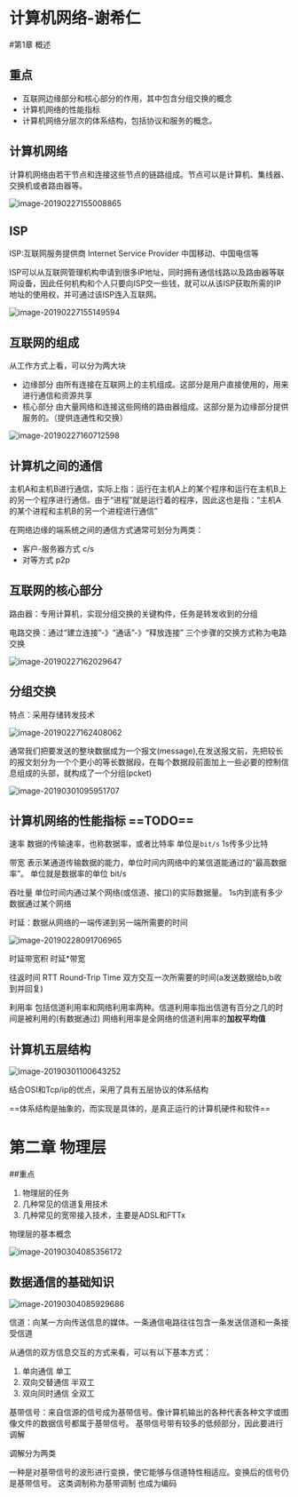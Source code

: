 # 计算机网络-谢希仁

#第1章 概述

## 重点

* 互联网边缘部分和核心部分的作用，其中包含分组交换的概念
* 计算机网络的性能指标
* 计算机网络分层次的体系结构，包括协议和服务的概念。

## 计算机网络

计算机网络由若干节点和连接这些节点的链路组成。节点可以是计算机、集线器、交换机或者路由器等。

![image-20190227155008865](https://ws2.sinaimg.cn/large/006tKfTcgy1g0l16crufdj30ir06s40n.jpg)

## ISP

ISP:互联网服务提供商  Internet Service Provider 中国移动、中国电信等

ISP可以从互联网管理机构申请到很多IP地址，同时拥有通信线路以及路由器等联网设备，因此任何机构和个人只要向ISP交一些钱，就可以从该ISP获取所需的IP地址的使用权，并可通过该ISP连入互联网。

![image-20190227155149594](https://ws2.sinaimg.cn/large/006tKfTcgy1g0l183hq1lj30iz09r0uz.jpg)



## 互联网的组成

从工作方式上看，可以分为两大块

* 边缘部分 由所有连接在互联网上的主机组成。这部分是用户直接使用的，用来进行通信和资源共享
* 核心部分 由大量网络和连接这些网络的路由器组成。这部分是为边缘部分提供服务的。（提供连通性和交换）

![image-20190227160712598](https://ws1.sinaimg.cn/large/006tKfTcgy1g0l1o3keqlj30hd085acn.jpg)



## 计算机之间的通信

主机A和主机B进行通信，实际上指：运行在主机A上的某个程序和运行在主机B上的另一个程序进行通信。由于“进程”就是运行着的程序，因此这也是指：“主机A的某个进程和主机B的另一个进程进行通信”

在网络边缘的端系统之间的通信方式通常可划分为两类：

* 客户-服务器方式  c/s
* 对等方式 p2p



## 互联网的核心部分

路由器：专用计算机，实现分组交换的关键构件，任务是转发收到的分组

电路交换：通过“建立连接”-》“通话”-》“释放连接” 三个步骤的交换方式称为电路交换

![image-20190227162029647](https://ws1.sinaimg.cn/large/006tKfTcgy1g0l21x6hjrj30hc06a3zv.jpg)

## 分组交换

特点：采用存储转发技术

![image-20190227162408062](https://ws2.sinaimg.cn/large/006tKfTcgy1g0l25peooxj30gi05dgmq.jpg)

通常我们把要发送的整块数据成为一个报文(message),在发送报文前，先把较长的报文划分为一个个更小的等长数据段，在每个数据段前面加上一些必要的控制信息组成的头部，就构成了一个分组(pcket)

![image-20190301095951707](https://ws4.sinaimg.cn/large/006tKfTcgy1g0n2agtb22j30ld0dqaf5.jpg)







## 计算机网络的性能指标 ==TODO==

速率 数据的传输速率，也称数据率，或者比特率  单位是```bit/s```   1s传多少比特

带宽 表示某通道传输数据的能力，单位时间内网络中的某信道能通过的“最高数据率”。 单位就是数据率的单位 bit/s

吞吐量 单位时间内通过某个网络(或信道、接口)的实际数据量。 1s内到底有多少数据通过某个网络

时延：数据从网络的一端传递到另一端所需要的时间

![image-20190228091706965](https://ws1.sinaimg.cn/large/006tKfTcgy1g0lvfoaxuyj30iu09djtq.jpg)





时延带宽积  时延*带宽

往返时间  RTT  Round-Trip Time  双方交互一次所需要的时间(a发送数据给b,b收到并回复)

利用率 包括信道利用率和网络利用率两种。信道利用率指出信道有百分之几的时间是被利用的(有数据通过) 网络利用率是全网络的信道利用率的**加权平均值**



## 计算机五层结构

![image-20190301100643252](https://ws3.sinaimg.cn/large/006tKfTcgy1g0n2hlu2h7j30gn09k40e.jpg)

结合OSI和Tcp/ip的优点，采用了具有五层协议的体系结构

==体系结构是抽象的，而实现是具体的，是真正运行的计算机硬件和软件==





# 第二章 物理层

##重点

1. 物理层的任务
2. 几种常见的信道复用技术
3. 几种常见的宽带接入技术，主要是ADSL和FTTx



物理层的基本概念

![image-20190304085356172](https://ws4.sinaimg.cn/large/006tKfTcgy1g0qh8ux7wbj30m20ck7a1.jpg)



## 数据通信的基础知识

![image-20190304085929686](https://ws4.sinaimg.cn/large/006tKfTcgy1g0qhelm8xkj30iz0cjwhr.jpg)





信道：向某一方向传送信息的媒体。一条通信电路往往包含一条发送信道和一条接受信道

从通信的双方信息交互的方式来看，可以有以下基本方式：

1. 单向通信       单工
2. 双向交替通信  半双工
3. 双向同时通信   全双工



基带信号：来自信源的信号成为基带信号。像计算机输出的各种代表各种文字或图像文件的数据信号都属于基带信号。 基带信号带有较多的低频部分，因此要进行调解

调解分为两类

一种是对基带信号的波形进行变换，使它能够与信道特性相适应。变换后的信号仍是基带信号。 这类调制称为基带调制  也成为编码















